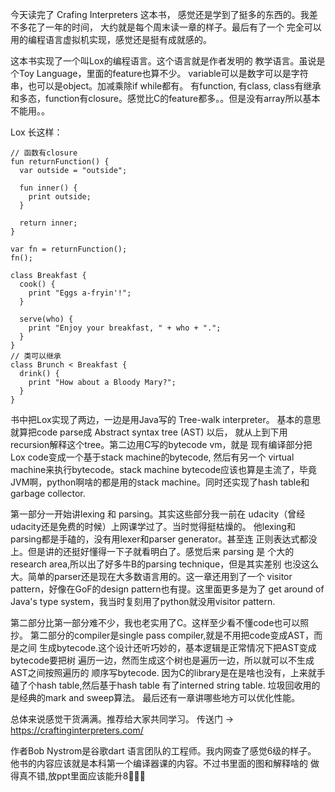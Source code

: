 <!--
layout: post
title: "读 crafting interpreters 有感"
date: 2021-04-25
banner: mountain.png
tags: interpreters
categories: programming
language: zh_CN
-->

今天读完了 Crafing Interpreters 这本书，
感觉还是学到了挺多的东西的。我差不多花了一年的时间，
大约就是每个周末读一章的样子。最后有了一个
完全可以用的编程语言虚拟机实现，感觉还是挺有成就感的。

这本书实现了一个叫Lox的编程语言。这个语言就是作者发明的
教学语言。虽说是个Toy Language，里面的feature也算不少。
variable可以是数字可以是字符串，也可以是object。加减乘除if while都有。
有function, 有class, class有继承和多态，function有closure。感觉比C的feature都多。。但是没有array所以基本不能用。。

Lox 长这样：

```
// 函数有closure
fun returnFunction() {
  var outside = "outside";

  fun inner() {
    print outside;
  }

  return inner;
}

var fn = returnFunction();
fn();

class Breakfast {
  cook() {
    print "Eggs a-fryin'!";
  }

  serve(who) {
    print "Enjoy your breakfast, " + who + ".";
  }
}
// 类可以继承
class Brunch < Breakfast {
  drink() {
    print "How about a Bloody Mary?";
  }
}
```

书中把Lox实现了两边，一边是用Java写的 Tree-walk interpreter。
基本的意思就算把code parse成 Abstract syntax tree (AST) 以后，
就从上到下用recursion解释这个tree。第二边用C写的bytecode vm，就是
现有编译部分把Lox code变成一个基于stack machine的bytecode, 然后有另一个
virtual machine来执行bytecode。stack machine bytecode应该也算是主流了，毕竟
JVM啊，python啊啥的都是用的stack machine。同时还实现了hash table和
garbage collector.

第一部分一开始讲lexing 和 parsing。其实这些部分我一前在
udacity（曾经udacity还是免费的时候）上网课学过了。当时觉得挺枯燥的。
他lexing和parsing都是手磕的，没有用lexer和parser generator。甚至连
正则表达式都没上。但是讲的还挺好懂得一下子就看明白了。感觉后来 parsing 是
个大的research area,所以出了好多牛B的parsing technique，但是其实差别
也没这么大。简单的parser还是现在大多数语言用的。这一章还用到了一个
visitor pattern，好像在GoF的design pattern也有提。这里面更多是为了
get around of Java's type system，我当时复刻用了python就没用visitor pattern.

第二部分比第一部分难不少，我也老实用了C。这样至少看不懂code也可以照抄。
第二部分的compiler是single pass compiler,就是不用把code变成AST，而是之间
生成bytecode.这个设计还听巧妙的，基本逻辑是正常情况下把AST变成bytecode要把树
遍历一边，然而生成这个树也是遍历一边，所以就可以不生成AST之间按照遍历的
顺序写bytecode. 因为C的library是在是啥也没有，上来就手磕了个hash table,然后基于hash table 有了interned string table. 垃圾回收用的是经典的mark and sweep算法。
最后还有一章讲哪些地方可以优化性能。

总体来说感觉干货满满。推荐给大家共同学习。
传送门 -> https://craftinginterpreters.com/

作者Bob Nystrom是谷歌dart 语言团队的工程师。我内网查了感觉6级的样子。
他书的内容应该就是本科第一个编译器课的内容。不过书里面的图和解释啥的
做得真不错,放ppt里面应该能升8🤣🤣🤣

